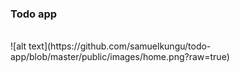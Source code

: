 ### Todo app
<br/>
 ![alt text](https://github.com/samuelkungu/todo-app/blob/master/public/images/home.png?raw=true)